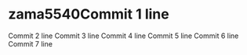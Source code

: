 # zama5540Commit 1 line
Commit 2 line
Commit 3 line
Commit 4 line
Commit 5 line
Commit 6 line
Commit 7 line
